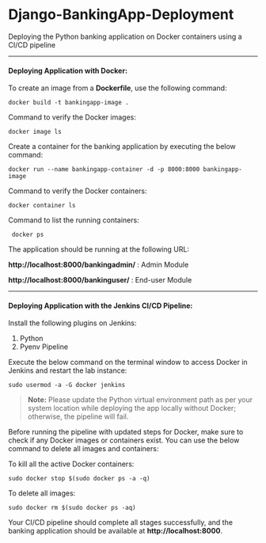 # Django-BankingApp-Deployment
Deploying the Python banking application on Docker containers using a CI/CD pipeline

------------
#### Deploying Application with Docker:

To create an image from a **Dockerfile**, use the following command: 

`docker build -t bankingapp-image .`

Command to verify the Docker images:

`docker image ls`

Create a container for the banking application by executing the below command:

`docker run --name bankingapp-container -d -p 8000:8000 bankingapp-image`

Command to verify the Docker containers:

`docker container ls`

 Command to list the running containers:
 
` docker ps`

The application should be running at the following URL:

**http://localhost:8000/bankingadmin/** : Admin Module

**http://localhost:8000/bankinguser/** : End-user Module


------------

#### Deploying Application with the Jenkins CI/CD Pipeline:

Install the following plugins on Jenkins:
1. Python
2. Pyenv Pipeline

Execute the below command on the terminal window to access Docker in Jenkins and restart the lab instance:

`sudo usermod -a -G docker jenkins `
 
 
> **Note:** Please update the Python virtual environment path as per your system location while deploying the app locally without Docker; otherwise, the pipeline will fail.

Before running the pipeline with updated steps for Docker, make sure to check if any Docker images or containers exist. You can use the below command to delete all images and containers:

To kill all the active Docker containers:

`sudo docker stop $(sudo docker ps -a -q)`

To delete all images:

`sudo docker rm $(sudo docker ps -aq)`

Your CI/CD pipeline should complete all stages successfully, and the banking application should be available at **http://localhost:8000**.






